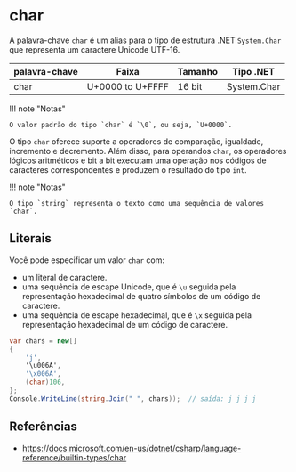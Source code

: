 # char

A palavra-chave `char` é um alias para o tipo de estrutura .NET `System.Char` que representa um caractere Unicode UTF-16.

| palavra-chave | Faixa            | Tamanho | Tipo .NET   |
| ------------- | ---------------- | ------- | ----------- |
| char          | U+0000 to U+FFFF | 16 bit  | System.Char |

!!! note "Notas"

    O valor padrão do tipo `char` é `\0`, ou seja, `U+0000`.

O tipo `char` oferece suporte a operadores de comparação, igualdade, incremento e decremento. Além disso, para operandos `char`, os operadores lógicos aritméticos e bit a bit executam uma operação nos códigos de caracteres correspondentes e produzem o resultado do tipo `int`.

!!! note "Notas"

    O tipo `string` representa o texto como uma sequência de valores `char`.

## Literais

Você pode especificar um valor `char` com:

- um literal de caractere.
- uma sequência de escape Unicode, que é `\u` seguida pela representação hexadecimal de quatro símbolos de um código de caractere.
- uma sequência de escape hexadecimal, que é `\x` seguida pela representação hexadecimal de um código de caractere.

```c#
var chars = new[]
{
    'j',
    '\u006A',
    '\x006A',
    (char)106,
};
Console.WriteLine(string.Join(" ", chars));  // saída: j j j j
```

## Referências

- <https://docs.microsoft.com/en-us/dotnet/csharp/language-reference/builtin-types/char>
